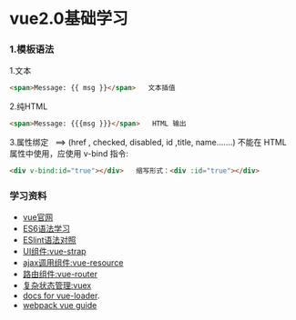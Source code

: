 # vue2.0基础学习


### 1.模板语法
1.文本

```html
<span>Message: {{ msg }}</span>   文本插值
```
2.纯HTML
```html
<span>Message: {{{msg }}}</span>   HTML 输出
```
3.属性绑定   ==>  (href , checked, disabled, id ,title, name.......)
不能在 HTML 属性中使用，应使用 v-bind 指令:
```html
<div v-bind:id="true"></div>   缩写形式：<div :id="true"></div>
```





### 学习资料
- [vue官网](http://cn.vuejs.org)
- [ES6语法学习](http://es6.ruanyifeng.com/)
- [ESlint语法对照](http://www.tuicool.com/articles/rIFBfey)
- [UI组件:vue-strap](http://yuche.github.io/vue-strap/)
- [ajax调用组件:vue-resource](http://github.com)
- [路由组件:vue-router](http://github.com)
- [复杂状态管理:vuex](http://github.com)
- [docs for vue-loader](http://vuejs.github.io/vue-loader).
- [webpack vue guide](http://vuejs-templates.github.io/webpack/)
